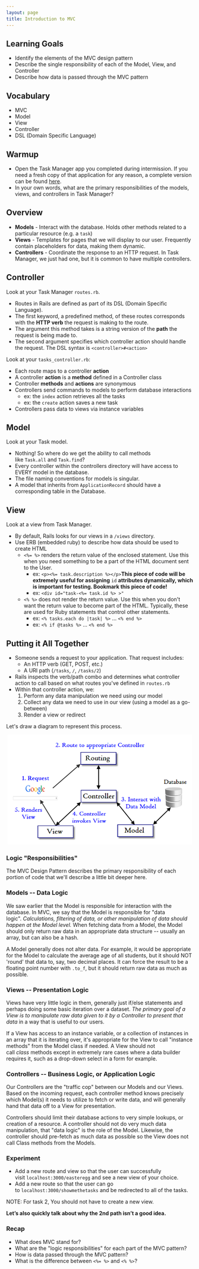 ```yaml
---
layout: page
title: Introduction to MVC
---
```


## Learning Goals

- Identify the elements of the MVC design pattern
- Describe the single responsibility of each of the Model, View, and Controller
- Describe how data is passed through the MVC pattern

## Vocabulary

- MVC
- Model
- View
- Controller
- DSL (Domain Specific Language)

## Warmup

- Open the Task Manager app you completed during intermission. If you need a fresh copy of that application for any reason, a complete version can be found [here](https://github.com/turingschool-examples/task-manager-7-complete).
- In your own words, what are the primary responsibilities of the models, views, and controllers in Task Manager?

## Overview

- **Models** - Interact with the database. Holds other methods related to a particular resource (e.g. a `task`)
- **Views** - Templates for pages that we will display to our user. Frequently contain placeholders for data, making them dynamic.
- **Controllers** - Coordinate the response to an HTTP request. In Task Manager, we just had one, but it is common to have multiple controllers.

## Controller

Look at your Task Manager `routes.rb`.

- Routes in Rails are defined as part of its DSL (Domain Specific Language).
- The first keyword, a predefined method, of these routes corresponds with the **HTTP verb** the request is making to the route.
- The argument this method takes is a string version of the **path** the request is being made to.
- The second argument specifies which controller action should handle the request. The DSL syntax is `<controller>#<action>`

Look at your `tasks_controller.rb`:

- Each route maps to a controller **action**
- A controller **action** is a **method** defined in a Controller class
- Controller **methods** and **actions** are synonymous
- Controllers send commands to models to perform database interactions
    - ex: the `index` action retrieves all the tasks
    - ex: the `create` action saves a new task
- Controllers pass data to views via instance variables

## Model

Look at your Task model.

- Nothing! So where do we get the ability to call methods like `Task.all` and `Task.find`?
- Every controller within the controllers directory will have access to EVERY model in the database.
- The file naming conventions for models is singular.
- A model that inherits from `ApplicationRecord` should have a corresponding table in the Database.

## View

Look at a view from Task Manager.

- By default, Rails looks for our views in a `/views` directory.
- Use ERB (embedded ruby) to describe how data should be used to create HTML
    - `<%= %>` renders the return value of the enclosed statement. Use this when you need something to be a part of the HTML document sent to the User.
        - ex: `<p><%= task.description %></p>`**This piece of code will be extremely useful for assigning** `id` **attributes dynamically, which is important for testing. Bookmark this piece of code!**
        - ex: `<div id="task-<%= task.id %> >"`
    - `<% %>` does not render the return value. Use this when you don't want the return value to become part of the HTML. Typically, these are used for Ruby statements that control other statements.
        - ex: `<% tasks.each do |task| %>` ... `<% end %>`
        - ex: `<% if @tasks %>` ... `<% end %>`
        

## Putting it All Together

- Someone sends a request to your application. That request includes:
    - An HTTP verb (GET, POST, etc.)
    - A URI path (`/tasks`, `/`, `/tasks/2`)
- Rails inspects the verb/path combo and determines what controller action to call based on what routes you've defined in `routes.rb`
- Within that controller action, we:
    1. Perform any data manipulation we need using our model
    2. Collect any data we need to use in our view (using a model as a go-between)
    3. Render a view or redirect

Let's draw a diagram to represent this process.

<p>
  <center>
    <img src="./images/mvc_rails.png" alt="Rails MVC Diagram" />
  </center>
</p>

### Logic "Responsibilities"

The MVC Design Pattern describes the primary responsibility of each portion of code that we'll describe a little bit deeper here.

### Models -- Data Logic

We saw earlier that the Model is responsible for interaction with the database. In MVC, we say that the Model is responsible for "data logic". *Calculations, filtering of data, or other manipulation of data should happen at the Model level.* When fetching data from a Model, the Model should only return raw data in an appropriate data structure -- usually an array, but can also be a hash.

A Model generally does not alter data. For example, it would be appropriate for the Model to calculate the average age of all students, but it should NOT 'round' that data to, say, two decimal places. It can force the result to be a floating point number with `.to_f`, but it should return raw data as much as possible.

### Views -- Presentation Logic

Views have very little logic in them, generally just if/else statements and perhaps doing some basic iteration over a dataset. *The primary goal of a View is to manipulate raw data given to it by a Controller to present that data* in a way that is useful to our users.

If a View has access to an instance variable, or a collection of instances in an array that it is iterating over, it's appropriate for the View to call "instance methods" from the Model class if needed. A View should not call *class* methods except in extremely rare cases where a data builder requires it, such as a drop-down select in a form for example.

### Controllers -- Business Logic, or Application Logic

Our Controllers are the "traffic cop" between our Models and our Views. Based on the incoming request, each controller method knows precisely which Model(s) it needs to utilize to fetch or write data, and will generally hand that data off to a View for presentation.

Controllers should limit their database actions to very simple lookups, or creation of a resource. A controller should not do very much data manipulation, that "data logic" is the role of the Model. Likewise, the controller should pre-fetch as much data as possible so the View does not call Class methods from the Models.

### Experiment

- Add a new route and view so that the user can successfully visit `localhost:3000/easteregg` and see a new view of your choice.
- Add a new route so that the user can go to `localhost:3000/showmethetasks` and be redirected to all of the tasks.

NOTE: For task 2, You should not have to create a new view.

**Let’s also quickly talk about why the 2nd path isn’t a good idea.**

### Recap

- What does MVC stand for?
- What are the "logic responsibilities" for each part of the MVC pattern?
- How is data passed through the MVC pattern?
- What is the difference between `<%= %>` and `<% %>`?
